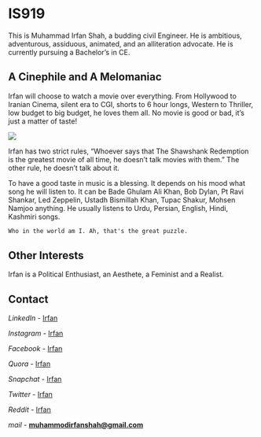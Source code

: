 # IS919

This is Muhammad Irfan Shah, a budding civil Engineer. He is ambitious, adventurous, assiduous, animated, and an alliteration advocate. He is currently pursuing a Bachelor’s in CE.

## A Cinephile and A Melomaniac
Irfan will choose to watch a movie over everything. From Hollywood to Iranian Cinema, silent era to CGI, shorts to 6 hour longs, Western to Thriller, low budget to big budget, he loves them all. No movie is good or bad, it’s just a matter of taste!

![](https://pbs.twimg.com/profile_images/1370059710955618312/OGOhQk0W_400x400.jpg)

Irfan has two strict rules, “Whoever says that The Shawshank Redemption is the greatest movie of all time, he doesn’t talk movies with them.” The other rule, he doesn’t talk about it.

To have a good taste in music is a blessing. It depends on his mood what song he will listen to. It can be Bade Ghulam Ali Khan, Bob Dylan, Pt Ravi Shankar, Led Zeppelin, Ustadh Bismillah Khan, Tupac Shakur, Mohsen Namjoo anything. He usually listens to Urdu, Persian, English, Hindi, Kashmiri songs.

```markdown
Who in the world am I. Ah, that's the great puzzle.
```

## Other Interests

Irfan is a Political Enthusiast, an Aesthete, a Feminist and a Realist.


## Contact

_LinkedIn_ - [Irfan](https://www.linkedin.com/in/irfan-shah-4729871bb)

_Instagram_ - [Irfan](https://www.instagram.com/_Is919_)

_Facebook_ - [Irfan](https://www.facebook.com/irfanshah.is919)

_Quora_ - [Irfan](https://www.quora.com/profile/M-Irfan-Shah-1?ch=10&share=79a25ac8&srid=uLiZKf)

_Snapchat_ - [Irfan](https://www.snapchat.com/add/irfanshah-is919)

_Twitter_ - [Irfan](https://twitter.com/_IS919) 

_Reddit_ - [Irfan](https://www.reddit.com/u/IS919?utm_medium=android_app&utm_source=share)

_mail_ - **muhammodirfanshah@gmail.com**

